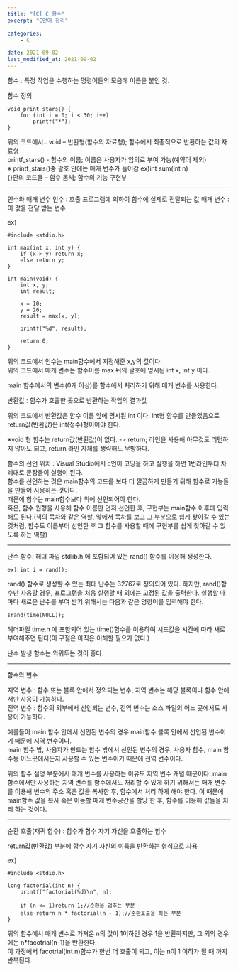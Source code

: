 ```yaml
---
title: "[C] C 함수"
excerpt: "C언어 정리"

categories:
    - C

date: 2021-09-02
last_modified_at: 2021-09-02
---
```

함수 : 특정 작업을 수행하는 명령어들의 모음에 이름을 붙인 것.

함수 정의


    void print_stars() {
	    for (int i = 0; i < 30; i++)
		    printf("*");
    }

위의 코드에서..
void – 반환형(함수의 자료형); 함수에서 최종적으로 반환하는 값의 자료형<br>
printf_stars() - 함수의 이름; 이름은 사용자가 임의로 부여 가능(예약어 제외)<br>
※ printf_stars()중 괄호 안에는 매개 변수가 들어감 ex)int sum(int n)<br>
{}안의 코드들 – 함수 몸체; 함수의 기능 구현부<br>

---

인수와 매개 변수
인수 : 호출 프로그램에 의하여 함수에 실제로 전달되는 값
매개 변수 : 이 값을 전달 받는 변수

ex)

    #include <stdio.h>

    int max(int x, int y) {
    	if (x > y) return x;
    	else return y;
    }

    int main(void) {
    	int x, y;
    	int result;
	
    	x = 10;
    	y = 20;
    	result = max(x, y);
	
	    printf("%d", result);
	
    	return 0;
    }


위의 코드에서 인수는 main함수에서 지정해준 x,y의 값이다.<br>
위의 코드에서 매개 변수는 함수이름 max 뒤의 괄호에 명시된 int x, int y 이다.<br>

main 함수에서의 변수(0개 이상)를 함수에서 처리하기 위해 매개 변수를 사용한다.

반환값 : 함수가 호출한 곳으로 반환하는 작업의 결과값

위의 코드에서 반환값은 함수 이름 앞에 명시된 int 이다. int형 함수를 만들었음으로 return값(반환값)은 int(정수)형이어야 한다.

※void 형 함수는 return값(반환값)이 없다.
 -> return; 라인을 사용해 아무것도 리턴하지 않아도 되고, return 라인 자체를 생략해도 무방하다.

함수의 선언 위치 :
Visual Studio에서 c언어 코딩을 하고 실행을 하면 1번라인부터 차례대로 문장들이 실행이 된다.<br> 함수를 선언하는 것은 main함수의 코드를 보다 더 깔끔하게 만들기 위해 함수로 기능들을 만들어 사용하는 것이다.<br> 때문에 함수는 main함수보다 위에 선언되어야 한다.<br> 혹은, 함수 원형을 사용해 함수 이름만 먼저 선언한 후, 구현부는 main함수 이후에 입력해도 된다.(책의 목차와 같은 역할, 앞에서 목차를 보고 그 부분으로 쉽게 찾아갈 수 있는 것처럼, 함수도 이름부터 선언한 후 그 함수를 사용할 때에 구현부를 쉽게 찾아갈 수 있도록 하는 역할)

---

난수 함수:
헤더 파일 stdlib.h 에 포함되어 있는 rand() 함수를 이용해 생성한다.

    ex) int i = rand();

rand() 함수로 생성할 수 있는 최대 난수는 32767로 정의되어 있다.
하지만, rand()함수만 사용할 경우, 프로그램을 처음 실행할 때 외에는 고정된 값을 출력한다. 실행할 때 마다 새로운 난수를 부여 받기 위해서는 다음과 같은 명령어를 입력해야 한다.

    srand(time(NULL));

헤더파일 time.h 에 포함되어 있는 time()함수를 이용하여 시드값을 시간에 따라 새로 부여해주면 된다(이 구절은 아직은 이해할 필요가 없다.)

난수 발생 함수는 외워두는 것이 좋다.

---

함수와 변수

지역 변수 : 함수 또는 블록 안에서 정의되는 변수, 지역 변수는 해당 블록이나 함수 안에서만 사용이 가능하다.<br>
전역 변수 : 함수의 외부에서 선언되는 변수, 전역 변수는 소스 파일의 어느 곳에서도 사용이 가능하다.<br>

예를들어 main 함수 안에서 선언된 변수의 경우 main함수 블록 안에서 선언된 변수이기 때문에 지역 변수이다.<br>
main 함수 밖, 사용자가 만드는 함수 밖에서 선언된 변수의 경우, 사용자 함수, main 함수등 어느곳에서든지 사용할 수 있는 변수이기 때문에 전역 변수이다.

위의 함수 설명 부분에서 매개 변수를 사용하는 이유도 지역 변수 개념 때문이다. main 함수에서만 사용하는 지역 변수를 함수에서도 처리할 수 있게 하기 위해서는 매개 변수를 이용해 변수의 주소 혹은 값을 복사한 후, 함수에서 처리 하게 해야 한다. 이 때문에 main함수 값을 복사 혹은 이동할 매개 변수공간을 할당 한 후, 함수를 이용해 값들을 처리 하는 것이다.

---

순환 호출(재귀 함수) : 함수가 함수 자기 자신을 호출하는 함수

return값(반환값) 부분에 함수 자기 자신의 이름을 반환하는 형식으로 사용

ex)

    #include <stdio.h>

    long factorial(int n) {
    	printf("factorial(%d)\n", n);

	    if (n <= 1)return 1;//순환을 멈추는 부분
    	else return n * factorial(n - 1);//순환호출을 하는 부분
    }

위의 함수에서 매개 변수로 가져온 n의 값이 1이하인 경우 1을 반환하지만, 그 외의 경우에는 n*facotrial(n-1)을 반환한다.<br> 이 과정에서 facotrial(int n)함수가 한번 더 호출이 되고, 이는 n이 1 이하가 될 때 까지 반복된다.